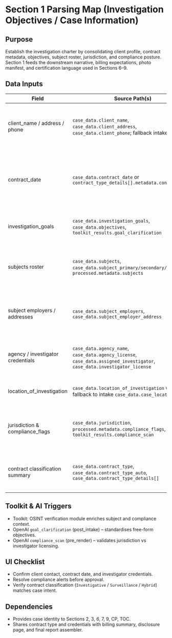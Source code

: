 ﻿# Section 1 Parsing Map (Investigation Objectives / Case Information)

## Purpose
Establish the investigation charter by consolidating client profile, contract metadata, objectives, subject roster, jurisdiction, and compliance posture. Section 1 feeds the downstream narrative, billing expectations, photo manifest, and certification language used in Sections 6–9.

## Data Inputs
| Field                              | Source Path(s)                                                                                     | Notes |
|------------------------------------|----------------------------------------------------------------------------------------------------|-------|
| client_name / address / phone      | `case_data.client_name`, `case_data.client_address`, `case_data.client_phone`; fallback intake OCR | Populated by intake parser; resolves to Section 1 “Client Information”. |
| contract_date                      | `case_data.contract_date` or `contract_type_details[].metadata.contract_date`                       | Derived from contract classifier; controls case number stamp and disclosures. |
| investigation_goals                | `case_data.investigation_goals`, `case_data.objectives`, `toolkit_results.goal_clarification`      | Normalised goal list used across Sections 2, 3, 7. |
| subjects roster                    | `case_data.subjects`, `case_data.subject_primary/secondary/tertiary`, `processed.metadata.subjects` | Drives Section 2 behavioral matrix and Section 4/8 photo captions. |
| subject employers / addresses      | `case_data.subject_employers`, `case_data.subject_employer_address`                                 | Validated against intake + contract clauses for billing alignment. |
| agency / investigator credentials  | `case_data.agency_name`, `case_data.agency_license`, `case_data.assigned_investigator`, `case_data.investigator_license` | Injected from user profile merge; required for disclosures. |
| location_of_investigation          | `case_data.location_of_investigation` with fallback to intake `case_data.case_locations`            | Fuels map references in Sections 2 & 3. |
| jurisdiction & compliance_flags    | `case_data.jurisdiction`, `processed.metadata.compliance_flags`, `toolkit_results.compliance_scan` | Ensures licensing statements align with venue; alerts surfaced in UI. |
| contract classification summary    | `case_data.contract_type`, `case_data.contract_type_auto`, `case_data.contract_type_details[]`     | Displayed as “Case Type” token and passed to downstream billing logic. |

## Toolkit & AI Triggers
- Toolkit: OSINT verification module enriches subject and compliance context.
- OpenAI `goal_clarification` (post_intake) – standardises free-form objectives.
- OpenAI `compliance_scan` (pre_render) – validates jurisdiction vs investigator licensing.

## UI Checklist
- Confirm client contact, contract date, and investigator credentials.
- Resolve compliance alerts before approval.
- Verify contract classification (`Investigative` / `Surveillance` / `Hybrid`) matches case intent.

## Dependencies
- Provides case identity to Sections 2, 3, 6, 7, 9, CP, TOC.
- Shares contract type and credentials with billing summary, disclosure page, and final report assembler.
